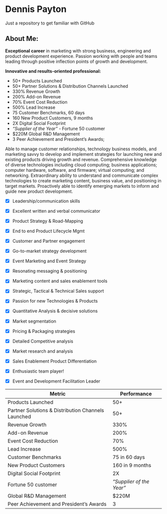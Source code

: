 # Dennis Payton
Just a repository to get familiar with GitHub

## About Me:
**Exceptional career** in marketing with strong business, engineering and product development experience. Passion working with people and teams leading through positive inflection points of growth and development.

**Innovative and results-oriented professional:**
 * 50+ Products Launched
 * 50+ Partner Solutions & Distribution Channels Launched
 * 330% Revenue Growth
 * 200% Add-on Revenue
 * 70% Event Cost Reduction
 * 500% Lead Increase
 * 75 Customer Benchmarks, 60 days
 * 160 New Product Customers, 9 months
 * 2X Digital Social Footprint
 * *“Supplier of the Year”* - Fortune 50 customer
 * $220M Global R&D Management
 * 3 Peer Achievement and President’s Awards;

Able to manage customer relationships, technology business models, and marketing savvy to develop and implement strategies for launching new and existing products driving growth and revenue. Comprehensive knowledge of diverse technologies including cloud computing; business applications; computer hardware, software, and firmware; virtual computing; and networking. Extraordinary ability to understand and communicate complex technologies to create marketing content, business value, and positioning in target markets. Proactively able to identify emerging markets to inform and guide new product development.

  - [x] Leadership/communication skills
  - [x] Excellent written and verbal communicator
  - [x] Product Strategy & Road-Mapping
  - [x] End to end Product Lifecycle Mgmt
  - [x] Customer and Partner engagement
  - [x] Go-to-market strategy development
  - [x] Event Marketing and Event Strategy
  - [x] Resonating messaging & positioning
  - [x] Marketing content and sales enablement tools
  - [x] Strategic, Tactical & Technical Sales support
  - [x] Passion for new Technologies & Products
  - [x] Quantitative Analysis & decisive solutions
  - [x] Market segmentation
  - [x] Pricing & Packaging strategies
  - [x] Detailed Competitive analysis
  - [x] Market research and analysis
  - [x] Sales Enablement Product Differentiation
  - [x] Enthusiastic team player!
  - [x] Event and Development Facilitation Leader


Metric | Performance
------------ | -------------
Products Launched | 50+
Partner Solutions & Distribution Channels Launched |  50+
Revenue Growth | 330%
Add-on Revenue | 200%
Event Cost Reduction | 70%
Lead Increase | 500%
Customer Benchmarks | 75 in 60 days
New Product Customers | 160 in 9 months
Digital Social Footprint | 2X
Fortune 50 customer | *“Supplier of the Year”*
Global R&D Management | $220M
Peer Achievement and President’s Awards | 3
